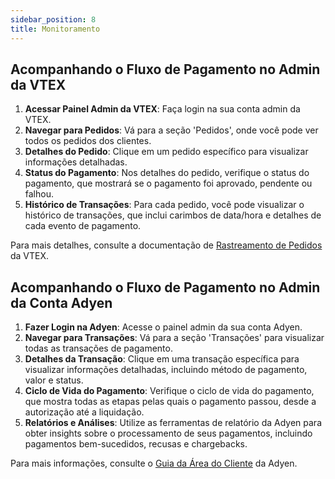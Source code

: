 ```yaml
---
sidebar_position: 8
title: Monitoramento
---
```



## Acompanhando o Fluxo de Pagamento no Admin da VTEX

1. **Acessar Painel Admin da VTEX**: Faça login na sua conta admin da VTEX.
2. **Navegar para Pedidos**: Vá para a seção 'Pedidos', onde você pode ver todos os pedidos dos clientes.
3. **Detalhes do Pedido**: Clique em um pedido específico para visualizar informações detalhadas.
4. **Status do Pagamento**: Nos detalhes do pedido, verifique o status do pagamento, que mostrará se o pagamento foi aprovado, pendente ou falhou.
5. **Histórico de Transações**: Para cada pedido, você pode visualizar o histórico de transações, que inclui carimbos de data/hora e detalhes de cada evento de pagamento.

Para mais detalhes, consulte a documentação de [Rastreamento de Pedidos](https://help.vtex.com/tutorial/order-tracking--et0Ei7F3bjcrEmVAR2kKS) da VTEX.

## Acompanhando o Fluxo de Pagamento no Admin da Conta Adyen

1. **Fazer Login na Adyen**: Acesse o painel admin da sua conta Adyen.
2. **Navegar para Transações**: Vá para a seção 'Transações' para visualizar todas as transações de pagamento.
3. **Detalhes da Transação**: Clique em uma transação específica para visualizar informações detalhadas, incluindo método de pagamento, valor e status.
4. **Ciclo de Vida do Pagamento**: Verifique o ciclo de vida do pagamento, que mostra todas as etapas pelas quais o pagamento passou, desde a autorização até a liquidação.
5. **Relatórios e Análises**: Utilize as ferramentas de relatório da Adyen para obter insights sobre o processamento de seus pagamentos, incluindo pagamentos bem-sucedidos, recusas e chargebacks.

Para mais informações, consulte o [Guia da Área do Cliente](https://docs.adyen.com/account/customer-area) da Adyen.